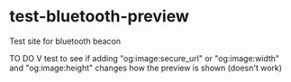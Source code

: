 # test-bluetooth-preview
Test site for bluetooth beacon


TO DO
V test to see if adding "og:image:secure_url" or "og:image:width" and "og:image:height" changes how the preview is shown (doesn't work)
